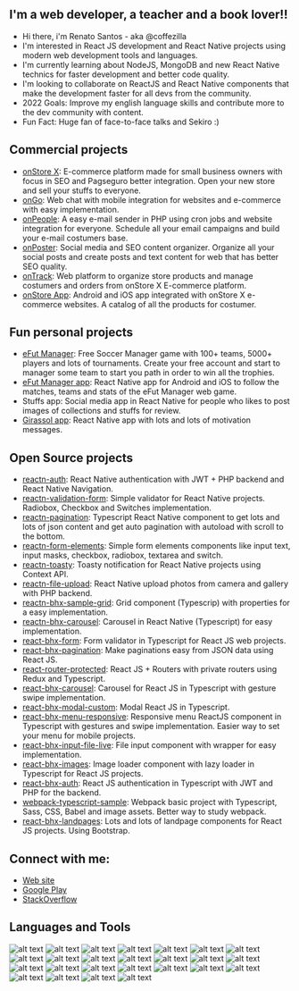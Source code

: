 ## I'm a web developer, a teacher and a book lover!!

- Hi there, i'm Renato Santos - aka @coffezilla
- I'm interested in React JS development and React Native projects using modern web development tools and languages.
- I'm currently learning about NodeJS, MongoDB and new React Native technics for faster development and better code quality.
- I'm looking to collaborate on ReactJS and React Native components that make the development faster for all devs from the community.
- 2022 Goals: Improve my english language skills and contribute more to the dev community with content.
- Fun Fact: Huge fan of face-to-face talks and Sekiro :)

## Commercial projects

- [onStore X](https://www.bhxsites.com.br/criar-loja-virtual-bh): E-commerce platform made for small business owners with focus in SEO and Pagseguro better integration. Open your new store and sell your stuffs to everyone.
- [onGo](https://www.bhxsites.com.br/atendimento-para-site): Web chat with mobile integration for websites and e-commerce with easy implementation.
- [onPeople](https://www.bhxsites.com.br/sistema-disparo-de-email): A easy e-mail sender in PHP using cron jobs and website integration for everyone. Schedule all your email campaigns and build your e-mail costumers base.
- [onPoster](https://www.bhxsites.com.br/organizador-posts-social-media): Social media and SEO content organizer. Organize all your social posts and create posts and text content for web that has better SEO quality.
- [onTrack](https://www.bhxsites.com.br/gerenciamento-de-produtos): Web platform to organize store products and manage costumers and orders from onStore X E-commerce platform.
- [onStore App](https://www.bhxsites.com.br/aplicativo-de-venda): Android and iOS app integrated with onStore X e-commerce websites. A catalog of all the products for costumer.

## Fun personal projects

- [eFut Manager](https://efm.bhxsites.com.br/landpage): Free Soccer Manager game with 100+ teams, 5000+ players and lots of tournaments. Create your free account and start to manager some team to start you path in order to win all the trophies.
- [eFut Manager app](https://play.google.com/store/apps/details?id=efutmanagerv.com): React Native app for Android and iOS to follow the matches, teams and stats of the eFut Manager web game.
- Stuffs app: Social media app in React Native for people who likes to post images of collections and stuffs for review.
- [Girassol app](https://play.google.com/store/apps/details?id=girassol.bhxsites.com): React Native app with lots and lots of motivation messages.

## Open Source projects

- [reactn-auth](https://github.com/coffezilla/reactn-auth): React Native authentication with JWT + PHP backend and React Native Navigation.
- [reactn-validation-form](https://github.com/coffezilla/reactn-validation-form): Simple validator for React Native projects. Radiobox, Checkbox and Switches implementation.
- [reactn-pagination](https://github.com/coffezilla/reactn-pagination): Typescript React Native component to get lots and lots of json content and get auto pagination with autoload with scroll to the bottom.
- [reactn-form-elements](https://github.com/coffezilla/reactn-form-elements): Simple form elements components like input text, input masks, checkbox, radiobox, textarea and switch.
- [reactn-toasty](https://github.com/coffezilla/reactn-toasty): Toasty notification for React Native projects using Context API.
- [reactn-file-upload](https://github.com/coffezilla/reactn-file-upload): React Native upload photos from camera and gallery with PHP backend.
- [reactn-bhx-sample-grid](https://github.com/coffezilla/reactn-bhx-sample-grid): Grid component (Typescrip) with properties for a easy implementation.
- [reactn-bhx-carousel](https://github.com/coffezilla/reactn-bhx-carousel): Carousel in React Native (Typescript) for easy implementation.
- [react-bhx-form](https://github.com/coffezilla/react-bhx-form): Form validator in Typescript for React JS web projects.
- [react-bhx-pagination](https://github.com/coffezilla/react-bhx-pagination): Make paginations easy from JSON data using React JS.
- [react-router-protected](https://github.com/coffezilla/react-router-protected): React JS + Routers with private routers using Redux and Typescript.
- [react-bhx-carousel](https://github.com/coffezilla/react-bhx-carousel): Carousel for React JS in Typescript with gesture swipe implementation.
- [react-bhx-modal-custom](https://github.com/coffezilla/react-bhx-modal-custom): Modal React JS in Typescript.
- [react-bhx-menu-responsive](https://github.com/coffezilla/react-bhx-menu-responsive): Responsive menu ReactJS component in Typescript with gestures and swipe implementation. Easier way to set your menu for mobile projects.
- [react-bhx-input-file-live](https://github.com/coffezilla/react-bhx-input-file-live): File input component with wrapper for easy implementation.
- [react-bhx-images](https://github.com/coffezilla/react-bhx-images): Image loader component with lazy loader in Typescript for React JS projects.
- [react-bhx-auth](https://github.com/coffezilla/react-bhx-auth): React JS authentication in Typescript with JWT and PHP for the backend.
- [webpack-typescript-sample](https://github.com/coffezilla/webpack-typescript-sample): Webpack basic project with Typescript, Sass, CSS, Babel and image assets. Better way to study webpack.
- [react-bhx-landpages](https://github.com/coffezilla/react-bhx-landpages): Lots and lots of landpage components for React JS projects. Using Bootstrap.

## Connect with me:

- [Web site](https://www.bhxsites.com.br)
- [Google Play](https://play.google.com/store/apps/developer?id=BHX+Sites&hl=pt)
- [StackOverflow](https://stackoverflow.com/users/7178355/coffezilla)

## Languages and Tools
![alt text]( https://www.bhxsites.com.br/github/logos/bootstrap_result.png)
![alt text]( https://www.bhxsites.com.br/github/logos/css_result.png)
![alt text]( https://www.bhxsites.com.br/github/logos/cypress_result.png)
![alt text]( https://www.bhxsites.com.br/github/logos/docker_result.png)
![alt text]( https://www.bhxsites.com.br/github/logos/eslint_result.png)
![alt text]( https://www.bhxsites.com.br/github/logos/expo_result.png)
![alt text]( https://www.bhxsites.com.br/github/logos/git_result.png)
![alt text]( https://www.bhxsites.com.br/github/logos/github_result.png)
![alt text]( https://www.bhxsites.com.br/github/logos/html_result.png)
![alt text]( https://www.bhxsites.com.br/github/logos/javascript_result.png)
![alt text]( https://www.bhxsites.com.br/github/logos/mac_result.png)
![alt text]( https://www.bhxsites.com.br/github/logos/mobile_result.png)
![alt text]( https://www.bhxsites.com.br/github/logos/mysql_result.png)
![alt text]( https://www.bhxsites.com.br/github/logos/nodejs_result.png)
![alt text]( https://www.bhxsites.com.br/github/logos/photoshop_result.png)
![alt text]( https://www.bhxsites.com.br/github/logos/php_result.png)
![alt text]( https://www.bhxsites.com.br/github/logos/reactjs_result.png)
![alt text]( https://www.bhxsites.com.br/github/logos/sass_result.png)
![alt text]( https://www.bhxsites.com.br/github/logos/sketch_result.png)
![alt text]( https://www.bhxsites.com.br/github/logos/sublime_result.png)
![alt text]( https://www.bhxsites.com.br/github/logos/tailwind_result.png)
![alt text]( https://www.bhxsites.com.br/github/logos/terminal_result.png)
![alt text]( https://www.bhxsites.com.br/github/logos/typescript_result.png)
![alt text]( https://www.bhxsites.com.br/github/logos/vscode_result.png)
![alt text]( https://www.bhxsites.com.br/github/logos/webpack_result.png)
